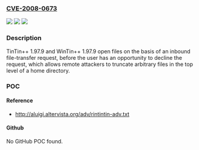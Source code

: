 ### [CVE-2008-0673](https://cve.mitre.org/cgi-bin/cvename.cgi?name=CVE-2008-0673)
![](https://img.shields.io/static/v1?label=Product&message=n%2Fa&color=blue)
![](https://img.shields.io/static/v1?label=Version&message=n%2Fa&color=blue)
![](https://img.shields.io/static/v1?label=Vulnerability&message=n%2Fa&color=brighgreen)

### Description

TinTin++ 1.97.9 and WinTin++ 1.97.9 open files on the basis of an inbound file-transfer request, before the user has an opportunity to decline the request, which allows remote attackers to truncate arbitrary files in the top level of a home directory.

### POC

#### Reference
- http://aluigi.altervista.org/adv/rintintin-adv.txt

#### Github
No GitHub POC found.

